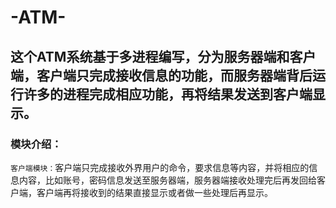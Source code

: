# -ATM-
## 这个ATM系统基于多进程编写，分为服务器端和客户端，客户端只完成接收信息的功能，而服务器端背后运行许多的进程完成相应功能，再将结果发送到客户端显示。

### 模块介绍：

`客户端模块：`客户端只完成接收外界用户的命令，要求信息等内容，并将相应的信息内容，比如账号，密码信息发送至服务器端，服务器端接收处理完后再发回给客户端，客户端再将接收到的结果直接显示或者做一些处理后再显示。


